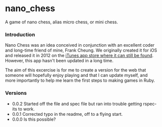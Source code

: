 # nano_chess
A game of nano chess, alias micro chess, or mini chess.

### Introduction
Nano Chess was an idea conceived in conjunction with an excellent coder and long-time friend of mine, Frank Cheung.  We originally created it for iOS and released it in 2012 on the [iTunes app store where it can still be found](https://itunes.apple.com/gb/app/nano-chess/id513295391?mt=8 "Nano Chess on the iTunes App Store").
However, this app hasn't been updated in a long time.

The aim of this excercise is for me to create a version for the web that someone will hopefully enjoy playing and that I can update myself, and more importantly to help me learn the first steps to making games in Ruby.

### Versions
- 0.0.2 Started off the file and spec file but ran into trouble getting rspec-its to work.
- 0.0.1 Corrected typo in the readme, off to a flying start.
- 0.0.0 Is this possible?
